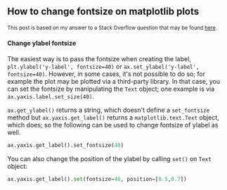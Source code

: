 ## How to change fontsize on matplotlib plots

<sup>This post is based on my answer to a Stack Overflow question that may be found [here](https://stackoverflow.com/a/75633114/19123103).</sup>


#### Change ylabel fontsize

The easiest way is to pass the fontsize when creating the label, `plt.ylabel('y-label', fontsize=40)` or `ax.set_ylabel('y-label', fontsize=40)`. However, in some cases, it's not possible to do so; for example the plot may be plotted via a third-party library. In that case, you can set the fontsize by manipulating the `Text` object; one example is via `ax.yaxis.label.set_size(40)`.

`ax.get_ylabel()` returns a string, which doesn't define a `set_fontsize` method but `ax.yaxis.get_label()` returns a `matplotlib.text.Text` object, which does; so the following can be used to change fontsize of ylabel as well.
```python
ax.yaxis.get_label().set_fontsize(40)
```
You can also change the position of the ylabel by calling `set()` on `Text` object:
```python
ax.yaxis.get_label().set(fontsize=40, position=[0.5,0.7])
```